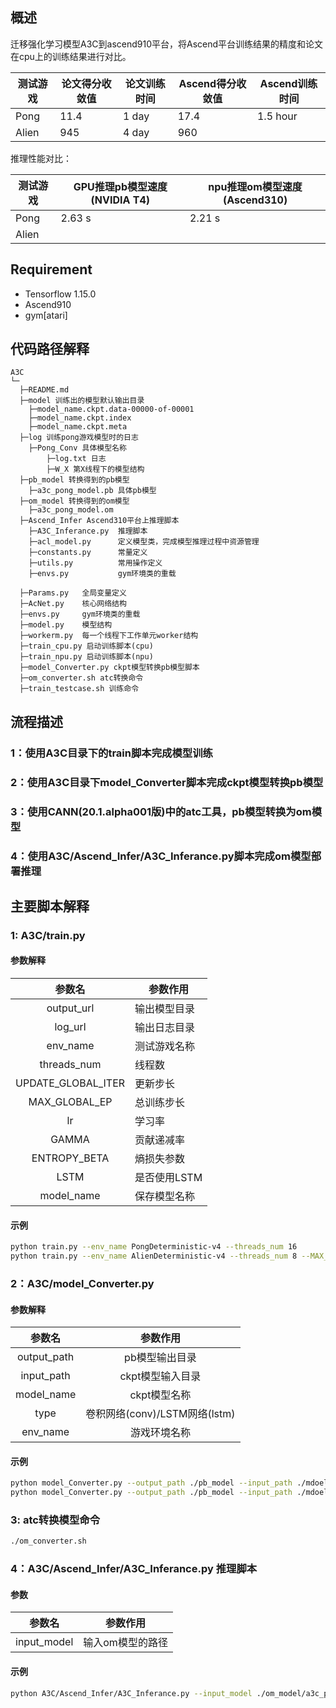 

## 概述

迁移强化学习模型A3C到ascend910平台，将Ascend平台训练结果的精度和论文在cpu上的训练结果进行对比。

| 测试游戏 | 论文得分收敛值 | 论文训练时间 | Ascend得分收敛值 | Ascend训练时间 |
| -------- | -------------- | ------------ | ---------------- | -------------- |
| Pong     | 11.4           | 1 day        | 17.4             | 1.5 hour       |
| Alien    | 945            | 4 day        | 960              |                |

推理性能对比：

| 测试游戏 | GPU推理pb模型速度(NVIDIA T4) | npu推理om模型速度(Ascend310) |
| -------- | ---------------------------- | ---------------------------- |
| Pong     | 2.63 s                       | 2.21 s                       |
| Alien    |                              |                              |



## Requirement

* Tensorflow 1.15.0
* Ascend910
* gym[atari]

## 代码路径解释

```shell
A3C
└─ 
  ├─README.md
  ├─model 训练出的模型默认输出目录
  	├─model_name.ckpt.data-00000-of-00001
  	├─model_name.ckpt.index
  	├─model_name.ckpt.meta
  ├─log 训练pong游戏模型时的日志
  	├─Pong_Conv 具体模型名称
  		├─log.txt 日志
  		├─W_X 第X线程下的模型结构
  ├─pb_model 转换得到的pb模型
  	├─a3c_pong_model.pb 具体pb模型
  ├─om_model 转换得到的om模型
  	├─a3c_pong_model.om
  ├─Ascend_Infer Ascend310平台上推理脚本
  	├─A3C_Inferance.py	推理脚本
  	├─acl_model.py		定义模型类，完成模型推理过程中资源管理
  	├─constants.py		常量定义
  	├─utils.py			常用操作定义
  	├─envs.py			gym环境类的重载
  
  ├─Params.py 	全局变量定义
  ├─AcNet.py 	核心网络结构
  ├─envs.py		gym环境类的重载
  ├─model.py 	模型结构
  ├─workerm.py 	每一个线程下工作单元worker结构
  ├─train_cpu.py 启动训练脚本(cpu)
  ├─train_npu.py 启动训练脚本(npu)
  ├─model_Converter.py ckpt模型转换pb模型脚本
  ├─om_converter.sh	atc转换命令
  ├─train_testcase.sh 训练命令
```

## 流程描述

### 1：使用A3C目录下的train脚本完成模型训练

### 2：使用A3C目录下model_Converter脚本完成ckpt模型转换pb模型

### 3：使用CANN(20.1.alpha001版)中的atc工具，pb模型转换为om模型

### 4：使用A3C/Ascend_Infer/A3C_Inferance.py脚本完成om模型部署推理



## 主要脚本解释

### 1: A3C/train.py

#### 参数解释

|       参数名       | 参数作用     |
| :----------------: | ------------ |
|     output_url     | 输出模型目录 |
|      log_url       | 输出日志目录 |
|      env_name      | 测试游戏名称 |
|    threads_num     | 线程数       |
| UPDATE_GLOBAL_ITER | 更新步长     |
|   MAX_GLOBAL_EP    | 总训练步长   |
|         lr         | 学习率       |
|       GAMMA        | 贡献递减率   |
|    ENTROPY_BETA    | 熵损失参数   |
|        LSTM        | 是否使用LSTM |
|     model_name     | 保存模型名称 |

#### 示例

```bash
python train.py --env_name PongDeterministic-v4 --threads_num 16
python train.py --env_name AlienDeterministic-v4 --threads_num 8 --MAX_GLOBAL_EP 3500 --lr 0.0006
```

### 2：A3C/model_Converter.py

#### 参数解释

|   参数名    |           参数作用            |
| :---------: | :---------------------------: |
| output_path |        pb模型输出目录         |
| input_path  |       ckpt模型输入目录        |
| model_name  |         ckpt模型名称          |
|    type     | 卷积网络(conv)/LSTM网络(lstm) |
|  env_name   |         游戏环境名称          |

#### 示例

``` bash
python model_Converter.py --output_path ./pb_model --input_path ./mdoel --model_name model_Pong_Conv --type conv --env_name PongDeterministic-v4
python model_Converter.py --output_path ./pb_model --input_path ./mdoel --model_name model_Alien_Conv --type lstm --env_name AlienDeterministic-v4
```

### 3: atc转换模型命令

```bash
./om_converter.sh
```

### 4：A3C/Ascend_Infer/A3C_Inferance.py 推理脚本

#### 参数

|   参数名    |     参数作用     |
| :---------: | :--------------: |
| input_model | 输入om模型的路径 |

#### 示例

```bash
python A3C/Ascend_Infer/A3C_Inferance.py --input_model ./om_model/a3c_pong_model.om
```

